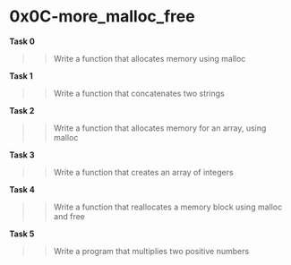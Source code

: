 # 0x0C-more_malloc_free

**Task 0**
>> Write a function that allocates memory using malloc


**Task 1**
>> Write a function that concatenates two strings


**Task 2**
>> Write a function that allocates memory for an array, using malloc


**Task 3**
>> Write a function that creates an array of integers


**Task 4**
>> Write a function that reallocates a memory block using malloc and free


**Task 5**
>> Write a program that multiplies two positive numbers
